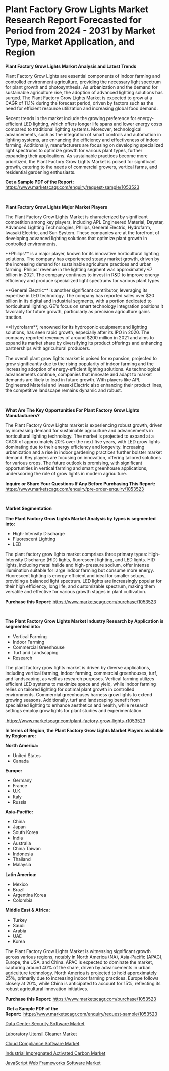 <p><h1>Plant Factory Grow Lights Market Research Report Forecasted for Period from 2024 -  2031 by Market Type, Market Application, and Region</h1></p><p><strong>Plant Factory Grow Lights Market Analysis and Latest Trends</strong></p>
<p><p>Plant Factory Grow Lights are essential components of indoor farming and controlled environment agriculture, providing the necessary light spectrum for plant growth and photosynthesis. As urbanization and the demand for sustainable agriculture rise, the adoption of advanced lighting solutions has surged. The Plant Factory Grow Lights Market is expected to grow at a CAGR of 11.1% during the forecast period, driven by factors such as the need for efficient resource utilization and increasing global food demand.</p><p>Recent trends in the market include the growing preference for energy-efficient LED lighting, which offers longer life spans and lower energy costs compared to traditional lighting systems. Moreover, technological advancements, such as the integration of smart controls and automation in lighting systems, are enhancing the efficiency and effectiveness of indoor farming. Additionally, manufacturers are focusing on developing specialized light spectrums to optimize growth for various plant types, further expanding their applications. As sustainable practices become more prioritized, the Plant Factory Grow Lights Market is poised for significant growth, catering to the needs of commercial growers, vertical farms, and residential gardening enthusiasts.</p></p>
<p><strong>Get a Sample PDF of the Report:&nbsp;</strong> <a href="https://www.marketscagr.com/enquiry/request-sample/1053523?utm_campaign=1126&utm_medium=2&utm_source=Github&utm_content=ia&utm_term=07122024&utm_id=plant-factory-grow-lights">https://www.marketscagr.com/enquiry/request-sample/1053523</a></p>
<p>&nbsp;</p>
<p><strong>Plant Factory Grow Lights Major Market Players</strong></p>
<p><p>The Plant Factory Grow Lights Market is characterized by significant competition among key players, including APL Engineered Material, Daystar, Advanced Lighting Technologies, Philips, General Electric, Hydrofarm, Iwasaki Electric, and Sun System. These companies are at the forefront of developing advanced lighting solutions that optimize plant growth in controlled environments.</p><p>**Philips** is a major player, known for its innovative horticultural lighting solutions. The company has experienced steady market growth, driven by the increasing demand for sustainable agriculture practices and urban farming. Philips' revenue in the lighting segment was approximately €7 billion in 2021. The company continues to invest in R&D to improve energy efficiency and produce specialized light spectrums for various plant types.</p><p>**General Electric** is another significant contributor, leveraging its expertise in LED technology. The company has reported sales over $20 billion in its digital and industrial segments, with a portion dedicated to horticultural lighting. GE's focus on smart technology integration positions it favorably for future growth, particularly as precision agriculture gains traction.</p><p>**Hydrofarm**, renowned for its hydroponic equipment and lighting solutions, has seen rapid growth, especially after its IPO in 2020. The company reported revenues of around $200 million in 2021 and aims to expand its market share by diversifying its product offerings and enhancing partnerships with agricultural producers.</p><p>The overall plant grow lights market is poised for expansion, projected to grow significantly due to the rising popularity of indoor farming and the increasing adoption of energy-efficient lighting solutions. As technological advancements continue, companies that innovate and adapt to market demands are likely to lead in future growth. With players like APL Engineered Material and Iwasaki Electric also enhancing their product lines, the competitive landscape remains dynamic and robust.</p></p>
<p>&nbsp;</p>
<p><strong>What Are The Key Opportunities For Plant Factory Grow Lights Manufacturers?</strong></p>
<p><p>The Plant Factory Grow Lights market is experiencing robust growth, driven by increasing demand for sustainable agriculture and advancements in horticultural lighting technology. The market is projected to expand at a CAGR of approximately 20% over the next five years, with LED grow lights dominating due to their energy efficiency and longevity. Increasing urbanization and a rise in indoor gardening practices further bolster market demand. Key players are focusing on innovation, offering tailored solutions for various crops. The future outlook is promising, with significant opportunities in vertical farming and smart greenhouse applications, underscoring the role of grow lights in modern agriculture.</p></p>
<p><strong>Inquire or Share Your Questions If Any Before Purchasing This Report:</strong> <a href="https://www.marketscagr.com/enquiry/pre-order-enquiry/1053523?utm_campaign=1126&utm_medium=2&utm_source=Github&utm_content=ia&utm_term=07122024&utm_id=plant-factory-grow-lights">https://www.marketscagr.com/enquiry/pre-order-enquiry/1053523</a></p>
<p>&nbsp;</p>
<p><strong>Market Segmentation</strong></p>
<p><strong>The Plant Factory Grow Lights Market Analysis by types is segmented into:</strong></p>
<p><ul><li>High-Intensity Discharge</li><li>Fluorescent Lighting</li><li>LED</li></ul></p>
<p><p>The plant factory grow lights market comprises three primary types: High-Intensity Discharge (HID) lights, fluorescent lighting, and LED lights. HID lights, including metal halide and high-pressure sodium, offer intense illumination suitable for large indoor farming but consume more energy. Fluorescent lighting is energy-efficient and ideal for smaller setups, providing a balanced light spectrum. LED lights are increasingly popular for their high efficiency, long life, and customizable spectrum, making them versatile and effective for various growth stages in plant cultivation.</p></p>
<p><strong>Purchase this Report:&nbsp;</strong><a href="https://www.marketscagr.com/purchase/1053523?utm_campaign=1126&utm_medium=2&utm_source=Github&utm_content=ia&utm_term=07122024&utm_id=plant-factory-grow-lights">https://www.marketscagr.com/purchase/1053523</a></p>
<p>&nbsp;</p>
<p><strong>The Plant Factory Grow Lights Market Industry Research by Application is segmented into:</strong></p>
<p><ul><li>Vertical Farming</li><li>Indoor Farming</li><li>Commercial Greenhouse</li><li>Turf and Landscaping</li><li>Research</li></ul></p>
<p><p>The plant factory grow lights market is driven by diverse applications, including vertical farming, indoor farming, commercial greenhouses, turf, and landscaping, as well as research purposes. Vertical farming utilizes efficient LED systems to maximize space and yield, while indoor farming relies on tailored lighting for optimal plant growth in controlled environments. Commercial greenhouses harness grow lights to extend growing seasons. Additionally, turf and landscaping benefit from specialized lighting to enhance aesthetics and health, while research settings employ grow lights for plant studies and experimentation.</p></p>
<p><a href="https://www.marketscagr.com/plant-factory-grow-lights-r1053523?utm_campaign=1126&utm_medium=2&utm_source=Github&utm_content=ia&utm_term=07122024&utm_id=plant-factory-grow-lights">&nbsp;https://www.marketscagr.com/plant-factory-grow-lights-r1053523</a></p>
<p><strong>In terms of Region, the Plant Factory Grow Lights Market Players available by Region are:</strong></p>
<p>
    <p> <strong> North America: </strong>
        <ul>
            <li>United States</li>
            <li>Canada</li>
        </ul>
        </p> 
    <p> <strong> Europe: </strong>
        <ul>
            <li>Germany</li>
            <li>France</li>
            <li>U.K.</li>
            <li>Italy</li>
            <li>Russia</li>
        </ul>
        </p> 
    <p> <strong> Asia-Pacific: </strong>
        <ul>
            <li>China</li>
            <li>Japan</li>
            <li>South Korea</li>
            <li>India</li>
            <li>Australia</li>
            <li>China Taiwan</li>
            <li>Indonesia</li>
            <li>Thailand</li>
            <li>Malaysia</li>
        </ul>
        </p> 
    <p> <strong> Latin America: </strong>
        <ul>
            <li>Mexico</li>
            <li>Brazil</li>
            <li>Argentina Korea</li>
            <li>Colombia</li>
        </ul>
        </p> 
    <p> <strong> Middle East & Africa: </strong>
        <ul>
            <li>Turkey</li>
            <li>Saudi</li>
            <li>Arabia</li>
            <li>UAE</li>
            <li>Korea</li>
        </ul>
    </p>
    </p>
<p><p>The Plant Factory Grow Lights Market is witnessing significant growth across various regions, notably in North America (NA), Asia-Pacific (APAC), Europe, the USA, and China. APAC is expected to dominate the market, capturing around 40% of the share, driven by advancements in urban agriculture technology. North America is projected to hold approximately 25%, primarily due to increasing indoor farming practices. Europe follows closely at 20%, while China is anticipated to account for 15%, reflecting its robust agricultural innovation initiatives.</p></p>
<p><strong>Purchase this Report: </strong><a href="https://www.marketscagr.com/purchase/1053523?utm_campaign=1126&utm_medium=2&utm_source=Github&utm_content=ia&utm_term=07122024&utm_id=plant-factory-grow-lights">https://www.marketscagr.com/purchase/1053523</a></p>
<p>&nbsp;<strong>Get a Sample PDF of the Report:&nbsp;&nbsp;</strong><a href="https://www.marketscagr.com/enquiry/request-sample/1053523?utm_campaign=1126&utm_medium=2&utm_source=Github&utm_content=ia&utm_term=07122024&utm_id=plant-factory-grow-lights">https://www.marketscagr.com/enquiry/request-sample/1053523</a></p>
<p><strong></strong></p>
<p><p><a href="https://www.linkedin.com/pulse/why-data-center-security-software-market-rise-exploring-c489e?utm_campaign=1126&utm_medium=2&utm_source=Github&utm_content=ia&utm_term=07122024&utm_id=plant-factory-grow-lights">Data Center Security Software Market</a></p><p><a href="https://issuu.com/reportprime-2/docs/laboratory-utensil-cleaner-market-size-2030.pptx?utm_campaign=1126&utm_medium=2&utm_source=Github&utm_content=ia&utm_term=07122024&utm_id=plant-factory-grow-lights">Laboratory Utensil Cleaner Market</a></p><p><a href="https://www.linkedin.com/pulse/cloud-compliance-software-market-size-average-cagr-86-revenue-6meue?utm_campaign=1126&utm_medium=2&utm_source=Github&utm_content=ia&utm_term=07122024&utm_id=plant-factory-grow-lights">Cloud Compliance Software Market</a></p><p><a href="https://issuu.com/reportprime-2/docs/industrial-impregnated-activated-carbon-market-siz?utm_campaign=1126&utm_medium=2&utm_source=Github&utm_content=ia&utm_term=07122024&utm_id=plant-factory-grow-lights">Industrial Impregnated Activated Carbon Market</a></p><p><a href="https://www.linkedin.com/pulse/future-outlook-javascript-web-frameworks-software-market-b2ive?utm_campaign=1126&utm_medium=2&utm_source=Github&utm_content=ia&utm_term=07122024&utm_id=plant-factory-grow-lights">JavaScript Web Frameworks Software Market</a></p></p>